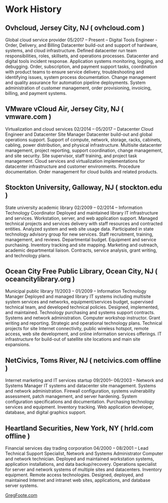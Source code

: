 <h1>Work History</h1>

## Ovhcloud, Jersey City, NJ  (  ovhcloud.com )
Global cloud service provider
05/2017 – Present – Digital Tools Engineer - Order, Delivery, and Billing
Datacenter build-out and support of hardware, systems, and cloud infrastructure. Defined datacenter run team responsibilities, roles, skillsets, and operations processes. Datacenter and digital tools incident response. Application systems monitoring, logging, and debugging. Order, subscription, and payment support tasks, coordination with product teams to ensure service delivery, troubleshooting and identifying issues, system process documentation. Change management and quality assurance for automation pipeline deployments. System administration of customer management, order provisioning, invoicing, billing, and payment systems.

## VMware vCloud Air, Jersey City, NJ  ( vmware.com )
Virtualization and cloud services
02/2014 – 05/2017 – Datacenter Cloud Engineer and Datacenter Site Manager
Datacenter build-out and global operations support. Support of compute, network, storage, racks, cabinets, cabling, power distribution, and physical infrastructure. Multisite datacenter management, project reporting, support coordination, change management, and site security. Site supervisor, staff training, and project task management. Cloud services and virtualization implementations for datacenter infrastructure and customer environments. Procedure documentation. Order management for cloud builds and related products.

## Stockton University, Galloway, NJ  ( stockton.edu )
State university academic library
02/2009 – 02/2014 – Information Technology Coordinator
Deployed and maintained library IT infrastructure and services. Workstation, server, and web application support. Managed technical projects and services delivery with staff resources and contracted entities. Analyzed system and web site usage data. Participated in state technology advisory group for new services. Staff recruitment, training, management, and reviews. Departmental budget. Equipment and service purchasing. Inventory tracking and site mapping. Marketing and outreach, academic departmental liaison. Contracts, service analysis, grant writing, and technology plans.

## Ocean City Free Public Library, Ocean City, NJ  ( oceancitylibrary.org )
Municipal public library
11/2003 – 01/2009 – Information Technology Manager
Deployed and managed library IT systems including multisite system services and networks, equipment/services budget, supervised technical team, and developed technical policies. Designed, implemented, and maintained. Technology purchasing and systems support contracts. Systems and network administration. Computer workshop instructor. Grant writing and reporting. Strategic and operational technology plans. Technical projects for site Internet connectivity, public wireless hotspot, remote access, web site development, and online information services offerings. IT infrastructure for build-out of satellite site locations and main site expansions.

## NetCivics, Toms River, NJ  ( netcivics.com offline )
Internet marketing and IT services startup
09/2001– 06/2003 – Network and Systems Manager
IT systems and datacenter site management. Systems and network administration. Firewall configuration, systems vulnerability assessment, patch management, and server hardening. System configuration specifications and documentation. Purchasing technology services and equipment. Inventory tracking. Web application developer, database, and digital graphics support.

## Heartland Securities, New York, NY ( hrld.com offline )
Financial services day trading corporation
04/2000 – 08/2001 – Lead Technical Support Specialist, Network and Systems Administrator
Computer and network technician. Deployed and maintained workstation systems, application installations, and data backup/recovery. Operations specialist for server and network systems of multiple sites and datacenters. Inventory equipment. Remote access technologies. Designed, deployed, and maintained Internet and intranet web sites, applications, and database server systems.

<p><a href="https://gregfoote.com">GregFoote.com</a></p>
